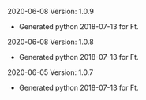 2020-06-08 Version: 1.0.9
- Generated python 2018-07-13 for Ft.

2020-06-08 Version: 1.0.8
- Generated python 2018-07-13 for Ft.

2020-06-05 Version: 1.0.7
- Generated python 2018-07-13 for Ft.

